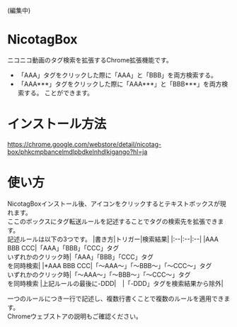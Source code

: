 (編集中)
# NicotagBox
ニコニコ動画のタグ検索を拡張するChrome拡張機能です。
- 「AAA」タグをクリックした際に「AAA」と「BBB」を両方検索する。
- 「AAA***」タグをクリックした際に「AAA***」と「BBB***」を両方検索する。
ことができます。

# インストール方法
https://chrome.google.com/webstore/detail/nicotag-box/phkcmpbancelmdlpbdkelnhdlkigango?hl=ja

# 使い方
NicotagBoxインストール後、アイコンをクリックするとテキストボックスが現れます。  
ここのボックスにタグ転送ルールを記述することでタグの検索先を拡張できます。  
記述ルールは以下の3つです。
|書き方|トリガー|検索結果|
|:--|:--|:--|
|AAA BBB CCC|「AAA」「BBB」「CCC」タグ<br>いずれかのクリック時|「AAA」「BBB」「CCC」タグ<br>を同時検索|
|*AAA BBB CCC|「～AAA～」「～BBB～」「～CCC～」タグ<br>いずれかのクリック時|「～AAA～」「～BBB～」「～CCC～」タグ<br>を同時検索
|上記ルールの最後に-DDD|　|「-DDD」タグを検索結果から除外|

一つのルールにつき一行で記述し、複数行書くことで複数のルールを適用できます。  
Chromeウェブストアの説明もご確認ください。
